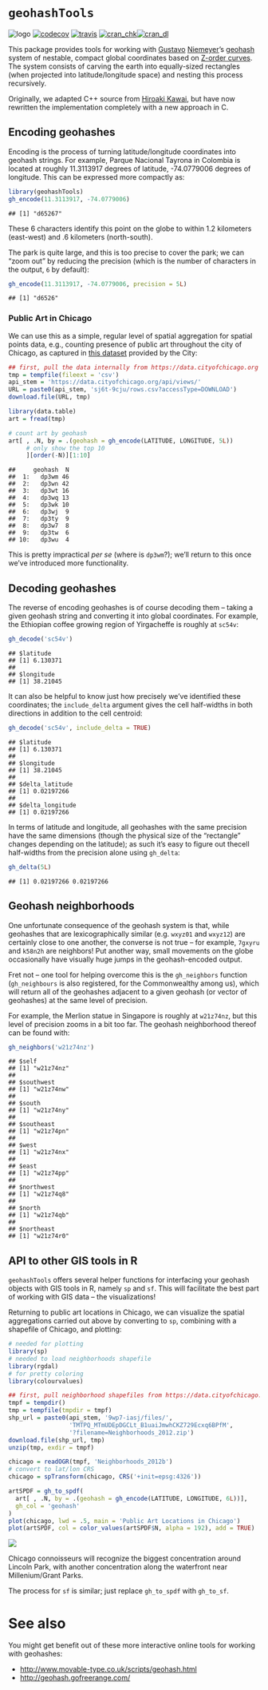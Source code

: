
# `geohashTools`

![logo](logo.png "geohashTools")
[![codecov](http://codecov.io/github/MichaelChirico/geohashTools/coverage.svg?branch=master)](http://codecov.io/github/MichaelChirico/geohashTools?branch=master)
[![travis](https://travis-ci.org/MichaelChirico/geohashTools.svg?branch=master)](https://travis-ci.org/MichaelChirico/geohashTools)
[![cran\_chk](https://cranchecks.info/badges/flavor/release/geohashTools)](https://cran.r-project.org/web/checks/check_results_geohashTools.html)[![cran\_dl](https://cranlogs.r-pkg.org/badges/geohashToolsgeohashTools)](https://cran.r-project.org/web/checks/check_results_geohashTools.html)

This package provides tools for working with
[Gustavo](https://github.com/niemeyer)
[Niemeyer](https://twitter.com/gniemeyer)’s
[geohash](https://en.wikipedia.org/wiki/Geohash) system of nestable,
compact global coordinates based on [Z-order
curves](https://en.wikipedia.org/wiki/Z-order_curve). The system
consists of carving the earth into equally-sized rectangles (when
projected into latitude/longitude space) and nesting this process
recursively.

Originally, we adapted C++ source from [Hiroaki
Kawai](https://github.com/hkwi), but have now rewritten the
implementation completely with a new approach in C.

## Encoding geohashes

Encoding is the process of turning latitude/longitude coordinates into
geohash strings. For example, Parque Nacional Tayrona in Colombia is
located at roughly 11.3113917 degrees of latitude, -74.0779006 degrees
of longitude. This can be expressed more compactly as:

``` r
library(geohashTools)
gh_encode(11.3113917, -74.0779006)
```

    ## [1] "d65267"

These 6 characters identify this point on the globe to within 1.2
kilometers (east-west) and .6 kilometers (north-south).

The park is quite large, and this is too precise to cover the park; we
can “zoom out” by reducing the precision (which is the number of
characters in the output, `6` by default):

``` r
gh_encode(11.3113917, -74.0779006, precision = 5L)
```

    ## [1] "d6526"

### Public Art in Chicago

We can use this as a simple, regular level of spatial aggregation for
spatial points data, e.g., counting presence of public art throughout
the city of Chicago, as captured in [this
dataset](https://data.cityofchicago.org/Parks-Recreation/Parks-Public-Art/sj6t-9cju)
provided by the City:

``` r
## first, pull the data internally from https://data.cityofchicago.org
tmp = tempfile(fileext = 'csv')
api_stem = 'https://data.cityofchicago.org/api/views/'
URL = paste0(api_stem, 'sj6t-9cju/rows.csv?accessType=DOWNLOAD')
download.file(URL, tmp)

library(data.table)
art = fread(tmp)

# count art by geohash
art[ , .N, by = .(geohash = gh_encode(LATITUDE, LONGITUDE, 5L))
     # only show the top 10
     ][order(-N)][1:10]
```

    ##     geohash  N
    ##  1:   dp3wm 46
    ##  2:   dp3wn 42
    ##  3:   dp3wt 16
    ##  4:   dp3wq 13
    ##  5:   dp3wk 10
    ##  6:   dp3wj  9
    ##  7:   dp3ty  9
    ##  8:   dp3w7  8
    ##  9:   dp3tw  6
    ## 10:   dp3wu  4

This is pretty impractical *per se* (where is `dp3wm`?); we’ll return to
this once we’ve introduced more functionality.

## Decoding geohashes

The reverse of encoding geohashes is of course decoding them – taking a
given geohash string and converting it into global coordinates. For
example, the Ethiopian coffee growing region of Yirgacheffe is roughly
at `sc54v`:

``` r
gh_decode('sc54v')
```

    ## $latitude
    ## [1] 6.130371
    ## 
    ## $longitude
    ## [1] 38.21045

It can also be helpful to know just how precisely we’ve identified these
coordinates; the `include_delta` argument gives the cell half-widths in
both directions in addition to the cell centroid:

``` r
gh_decode('sc54v', include_delta = TRUE)
```

    ## $latitude
    ## [1] 6.130371
    ## 
    ## $longitude
    ## [1] 38.21045
    ## 
    ## $delta_latitude
    ## [1] 0.02197266
    ## 
    ## $delta_longitude
    ## [1] 0.02197266

In terms of latitude and longitude, all geohashes with the same
precision have the same dimensions (though the physical size of the
“rectangle” changes depending on the latitude); as such it’s easy to
figure out thecell half-widths from the precision alone using
`gh_delta`:

``` r
gh_delta(5L)
```

    ## [1] 0.02197266 0.02197266

## Geohash neighborhoods

One unfortunate consequence of the geohash system is that, while
geohashes that are lexicographically similar (e.g. `wxyz01` and
`wxyz12`) are certainly close to one another, the converse is not true –
for example, `7gxyru` and `k58n2h` are neighbors\! Put another way,
small movements on the globe occasionally have visually huge jumps in
the geohash-encoded output.

Fret not – one tool for helping overcome this is the `gh_neighbors`
function (`gh_neighbours` is also registered, for the Commonwealthy
among us), which will return all of the geohashes adjacent to a given
geohash (or vector of geohashes) at the same level of precision.

For example, the Merlion statue in Singapore is roughly at `w21z74nz`,
but this level of precision zooms in a bit too far. The geohash
neighborhood thereof can be found with:

``` r
gh_neighbors('w21z74nz')
```

    ## $self
    ## [1] "w21z74nz"
    ## 
    ## $southwest
    ## [1] "w21z74nw"
    ## 
    ## $south
    ## [1] "w21z74ny"
    ## 
    ## $southeast
    ## [1] "w21z74pn"
    ## 
    ## $west
    ## [1] "w21z74nx"
    ## 
    ## $east
    ## [1] "w21z74pp"
    ## 
    ## $northwest
    ## [1] "w21z74q8"
    ## 
    ## $north
    ## [1] "w21z74qb"
    ## 
    ## $northeast
    ## [1] "w21z74r0"

## API to other GIS tools in R

`geohashTools` offers several helper functions for interfacing your
geohash objects with GIS tools in R, namely `sp` and `sf`. This will
facilitate the best part of working with GIS data – the visualizations\!

Returning to public art locations in Chicago, we can visualize the
spatial aggregations carried out above by converting to `sp`, combining
with a shapefile of Chicago, and plotting:

``` r
# needed for plotting
library(sp)
# needed to load neighborhoods shapefile
library(rgdal)
# for pretty coloring
library(colourvalues)

## first, pull neighborhood shapefiles from https://data.cityofchicago.org
tmpf = tempdir()
tmp = tempfile(tmpdir = tmpf)
shp_url = paste0(api_stem, '9wp7-iasj/files/', 
                 'TMTPQ_MTmUDEpDGCLt_B1uaiJmwhCKZ729Ecxq6BPfM',
                 '?filename=Neighborhoods_2012.zip')
download.file(shp_url, tmp)
unzip(tmp, exdir = tmpf)

chicago = readOGR(tmpf, 'Neighborhoods_2012b')
# convert to lat/lon CRS
chicago = spTransform(chicago, CRS('+init=epsg:4326'))

artSPDF = gh_to_spdf(
  art[ , .N, by = .(geohash = gh_encode(LATITUDE, LONGITUDE, 6L))],
  gh_col = 'geohash'
)
plot(chicago, lwd = .5, main = 'Public Art Locations in Chicago')
plot(artSPDF, col = color_values(artSPDF$N, alpha = 192), add = TRUE)
```

<img src="README-chicago_plot-1.png" width="\textwidth" />

Chicago connoisseurs will recognize the biggest concentration around
Lincoln Park, with another concentration along the waterfront near
Millenium/Grant Parks.

The process for `sf` is similar; just replace `gh_to_spdf` with
`gh_to_sf`.

# See also

You might get benefit out of these more interactive online tools for
working with geohashes:

  - <http://www.movable-type.co.uk/scripts/geohash.html>
  - <http://geohash.gofreerange.com/>
